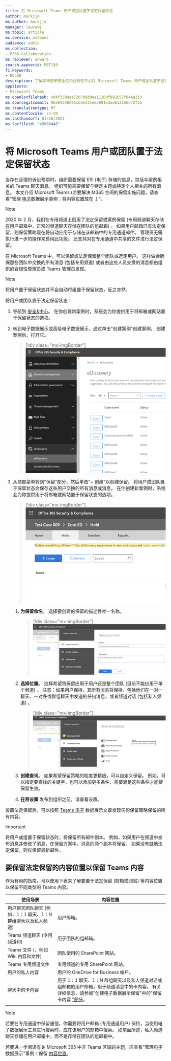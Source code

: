 ```yaml
---
title: 将 Microsoft Teams 用户或团队置于法定保留状态
author: markjjo
ms.author: markjjo
manager: laurawi
ms.topic: article
ms.service: msteams
audience: admin
ms.collection:
- M365-collaboration
ms.reviewer: anwara
search.appverid: MET150
f1.keywords:
- NOCSH
description: 了解如何使用安全性和合规性中心将 Microsoft Teams 用户或团队置于法定保留状态，以及了解根据数据要求哪些内容需要法定保留。
appliesto:
- Microsoft Teams
ms.openlocfilehash: c04f3584aa7207d9d9ee1126df992657f84aa213
ms.sourcegitcommit: 0b584d40e95cbde33cee3691edadb12156d72fb5
ms.translationtype: MT
ms.contentlocale: zh-CN
ms.lasthandoff: 01/26/2021
ms.locfileid: "49980446"
---
```

<a name="place-a-microsoft-teams-user-or-team-on-legal-hold"></a>将 Microsoft Teams 用户或团队置于法定保留状态
==================================================

当存在合理的诉讼预期时，组织需要保留 ESI (电子) 存储的信息，包括与案例相关的 Teams 聊天消息。 组织可能需要保留与特定主题或特定个人相关的所有消息。 本文介绍 Microsoft Teams (若要解决 M365 空间的保留实施问题，请查看"管理 [电子](https://docs.microsoft.com/microsoft-365/compliance/ediscovery-cases#step-4-place-content-locations-on-hold)数据展示事例：将内容位置放在 .) "。

> [!NOTE]
> 2020 年 2 月，我们在专用频道上启用了法定保留或案例保留 (专用频道聊天存储在用户邮箱中，正常的频道聊天存储在团队的组邮箱) 。 如果用户邮箱已有法定保留，则保留策略现在将自动应用于存储在该邮箱中的专用通道邮件。 管理员无需执行进一步的操作来启用此功能。 还支持对在专用通道中共享的文件进行法定保留。

在 Microsoft Teams 中，可以保留或法定保留整个团队或选定用户。 这样做会确保那些团队中交换的所有消息 (包括专用频道) 或者由这些人员交换的消息都由组织的合规性管理员或 Teams 管理员发现。

> [!NOTE]
> 将用户置于保留状态并不会自动将组置于保留状态，反之亦然。

将用户或团队置于法定保留状态：

1. 导航到 [安全&中心](https://go.microsoft.com/fwlink/?linkid=854628)。 在你创建新案例时，系统会为你提供用于将邮箱或网站置于保留状态的选项。

2. 转到电子数据展示或高级电子数据展示，通过单击"创建案例"创建案例。 创建案例后，打开它。

   > [!div class="mx-imgBorder"]
   > ![Microsoft Teams 电子数据展示选项卡已选中，显示"创建案例"按钮。](media/LegalHold1.png)

3. 从顶部菜单转到"保留"部分，然后单击"+ 创建"以创建保留。 将用户或团队置于保留状态会保存这些用户交换的所有消息或消息。 在你创建新案例时，系统会为你提供用于将邮箱或网站置于保留状态的选项。

   > [!div class="mx-imgBorder"]
   > ![显示已选中"保留"选项卡和下方的"创建"按钮的图像。](media/LegalHold2.png)

   1. **为保留命名**。 选择要创建的保留的描述性唯一名称。

      > [!div class="mx-imgBorder"]
      > ![此屏幕截图显示"命名保留"选项卡，可在其中输入要创建的保留的名称和说明。](media/LegalHold3.png)

    2. **选择位置**。 选择希望将保留应用于用户还是整个团队 (目前不能应用于单个频道) 。 注意：如果用户保持，其所有消息将保持，包括他们在一对一聊天、一对多或群组聊天中发送的任何消息，或者频道对话 (包括私人频道) 。
  
       > [!div class="mx-imgBorder"]
       > ![在这里，我们提供了"创建新保留"的"选择位置"部分，您可以在其中决定希望应用保留的 M365 选项，包括 Microsoft Teams。](media/LegalHold4.png)

    3. **创建查询**。 如果希望保留策略的粒度更精细，可以自定义保留。 例如，可以指定要查找的关键字，也可以添加更多条件，需要满足这些条件才能使保留生效。
    
    4. **在将设置** 发布到组织之前，请查看设置。

设置法定保留后，可以按照 [Teams 电子](eDiscovery-investigation.md) 数据展示文章发现任何保留策略保留的所有内容。

> [!IMPORTANT]
> 将用户或组置于保留状态时，将保留所有邮件副本。 例如，如果用户在频道中发布消息并修改了消息，在保留方案中，消息的两个副本将保留。 如果没有就地法定保留，则仅保留最新邮件。

## <a name="content-locations-to-place-on-legal-hold-to-preserve-teams-content"></a>要保留法定保留的内容位置以保留 Teams 内容

作为有用的指南，可以使用下表来了解要置于法定保留 (邮箱或网站) 等内容位置以保留不同类型的 Teams 内容。

|使用场景  |内容位置  |
|---------|---------|
|用户聊天团队聊天 (例如，1：1 聊天、1：N 群组聊天以及私人频道)      |用户邮箱。         |
|Teams 频道聊天 (专用频道和)     |用于团队的组邮箱。         |
|Teams 文件 (，例如 Wiki 内容和文件)      |团队使用的 SharePoint 网站。         |
|Teams 专用频道文件     |专用频道的专用 SharePoint 网站。     |
|用户的私人内容     |用户的 OneDrive for Business 帐户。         |
|聊天中的卡内容|用于 1：1 聊天、1：N 群组聊天以及私人频道对话或组邮箱的用户邮箱，用于频道消息中的卡内容。 有关详细信息，请参阅"创建电子数据展示保留"中的"保留卡内容 ["部分](https://docs.microsoft.com/microsoft-365/compliance/create-ediscovery-holds#preserve-card-content)。
||||

> [!NOTE]
> 若要在专用通道中保留通信，你需要将用户邮箱 (专用通道用户) 保持，当使用电子数据展示工具进行搜索时，应在该用户的邮箱中搜索。 如前面所述，私人频道聊天存储在用户邮箱中，而不是存储在团队的组邮箱中。

若要进一步阅读有关 Microsoft 365 中非 Teams 区域的主题，应查看"管理电子数据展示"事例：保留 [内容位置](https://docs.microsoft.com/microsoft-365/compliance/ediscovery-cases#step-4-place-content-locations-on-hold)。

